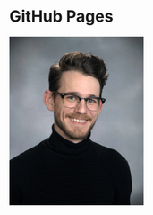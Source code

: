 # GitHub Pages
<img src="https://github.com/ainsworthmc/ainsworthmc.github.io/blob/master/images/Profile.JPG" alt="It's me" width="240" height="300">
